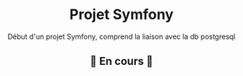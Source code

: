 <h1 align="center">Projet Symfony</h1>
  
 <p align="center">Début d'un projet Symfony, comprend la liaison avec la db postgresql</p>
  <h2 align="center">🚧 En cours 🚧</h2>
